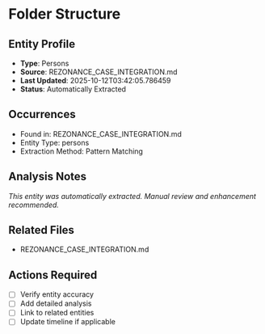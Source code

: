 # Folder Structure

## Entity Profile
- **Type**: Persons
- **Source**: REZONANCE_CASE_INTEGRATION.md
- **Last Updated**: 2025-10-12T03:42:05.786459
- **Status**: Automatically Extracted

## Occurrences
- Found in: REZONANCE_CASE_INTEGRATION.md
- Entity Type: persons
- Extraction Method: Pattern Matching

## Analysis Notes
*This entity was automatically extracted. Manual review and enhancement recommended.*

## Related Files
- REZONANCE_CASE_INTEGRATION.md

## Actions Required
- [ ] Verify entity accuracy
- [ ] Add detailed analysis
- [ ] Link to related entities
- [ ] Update timeline if applicable
